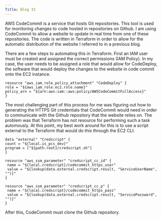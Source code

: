 ```yaml
---
Title: Blog 32
---
```


AWS CodeCommit is a service that hosts Git repositories. This tool is used for monitoring changes to code hosted in repositories on Github. I am using CodeCommit to allow a website to update in real time from one of these repositories. The code is written in Terraform in order to allow for the automatic distribution of the website I referred to in a previous blog. 

There are a few steps to automating this in Terraform. First an IAM user must be created and assigned the correct permissions (IAM Policy). In my case, the user needs to be assigned a role that would allow for CodeDeploy, the software that would deploy the changes to the website in code commit onto the EC2 instance. 

  ```
resource "aws_iam_role_policy_attachment" "CodeDeploy" {
  role = "${aws_iam_role.ec2.role.name}"
  policy_arn = "${arn:aws:iam::aws:policy/AWSCodeCommitFullAccess}"
}
  ```

The most challenging part of this process for me was figuring out how to generating the HTTPS Git credentials that CodeCommit would need in order to communicate with the Github repository that the website relies on. The problem was that Terraform has not resource for performing such a task automously. At this point, my best work around for this is to use a script external to the Terraform that would do this through the EC2 CLI.

  ```
data "external" "Credscript" {
  count = "${local.is_pcs_dev}"
  program = ["${path.root}/credscript.sh"]
}

resource "aws_ssm_parameter" "credscript_cc_id" {
   name = "${local.credscript}/codecommit_https_user"
   value = "${lookup(data.external.credscript.result, "ServiceUserName", "")}"
}

resource "aws_ssm_parameter" "credscript_cc_p" {
   name = "${local.credscript}/codecommit_https_pass"
   value = "${lookup(data.external.credscript.result, "ServicePassword", "")}"
}
  ```

After this, CodeCommit must clone the Github repository.
